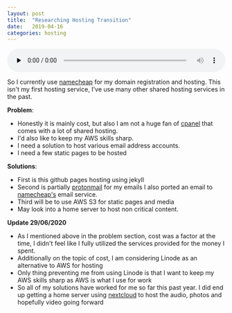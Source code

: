 ```yaml
---
layout: post
title:  "Researching Hosting Transition"
date:   2019-04-16
categories: hosting
---
```


<audio tabindex="0" controls="" preload="none" style="width: 100%">
    <source src="https://smaugcloud.duckdns.org/index.php/s/pdMcAtkJgLt6Cmp/download" type="audio/ogg">
</audio>


So I currently use [namecheap][namecheap] for my domain registration and hosting.
This isn't my first hosting service, I've use many other shared hosting services in the past.

**Problem**: 
* Honestly it is mainly cost, but also I am not a huge fan of [cpanel][cPanel] that comes with a lot of shared hosting. 
* I'd also like to keep my AWS skills sharp.
* I need a solution to host various email address accounts.
* I need a few static pages to be hosted

**Solutions**: 
* First is this github pages hosting using jekyll
* Second is partially [protonmail][protonmail] for my emails I also ported an email to [namecheap's][namecheap] email service.
* Third will be to use AWS S3 for static pages and media
* May look into a home server to host non critical content.

**Update 29/06/2020**
* As I mentioned above in the problem section, cost was a factor at the time, I didn't feel like I fully utilized the services provided for the money I spent.
* Additionally on the topic of cost, I am considering Linode as an alternative to AWS for hosting
* Only thing preventing me from using Linode is that I want to keep my AWS skills sharp as AWS is what I use for work
* So all of my solutions have worked for me so far this past year. I did end up getting a home server using [nextcloud][nextcloud] to host the audio, photos and hopefully video going forward

[protonmail]: https://protonmail.com/
[namecheap]: https://www.namecheap.com/
[cPanel]: https://cpanel.net/products/cpanel-whm-features/#cpanel
[nextcloud]: https://nextcloud.com/